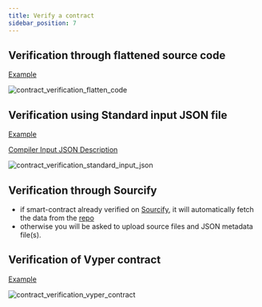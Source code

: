 ```yaml
---
title: Verify a contract
sidebar_position: 7
---
```


## Verification through flattened source code

[Example](https://explorer.mainnet.aurora.dev/address/0x9c821E39610376E755D903AEBfB0c5713A651622/verify-via-flattened-code/new)

![contract_verification_flatten_code](/img/contract_verification_flatten_code.png)

## Verification using Standard input JSON file

[Example](https://explorer.mainnet.aurora.dev/address/0x9c821E39610376E755D903AEBfB0c5713A651622/verify-via-standard-json-input/new)

[Compiler Input JSON Description](https://docs.soliditylang.org/en/latest/using-the-compiler.html#input-description)

![contract_verification_standard_input_json](/img/contract_verification_standard_input_json.png)

## Verification through Sourcify

- if smart-contract already verified on [Sourcify](https://sourcify.dev/), it will automatically fetch the data from the [repo](https://repo.sourcify.dev/select-contract/)
- otherwise you will be asked to upload source files and JSON metadata file(s).

## Verification of Vyper contract

[Example](https://explorer.mainnet.aurora.dev/address/0x9c821E39610376E755D903AEBfB0c5713A651622/contract_verifications/new)

![contract_verification_vyper_contract](/img/contract_verification_vyper_contract.png)
